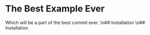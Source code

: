 # The Best Example Ever

Which will be a part of the best commit ever.
\n## Installation
\n## Installation
